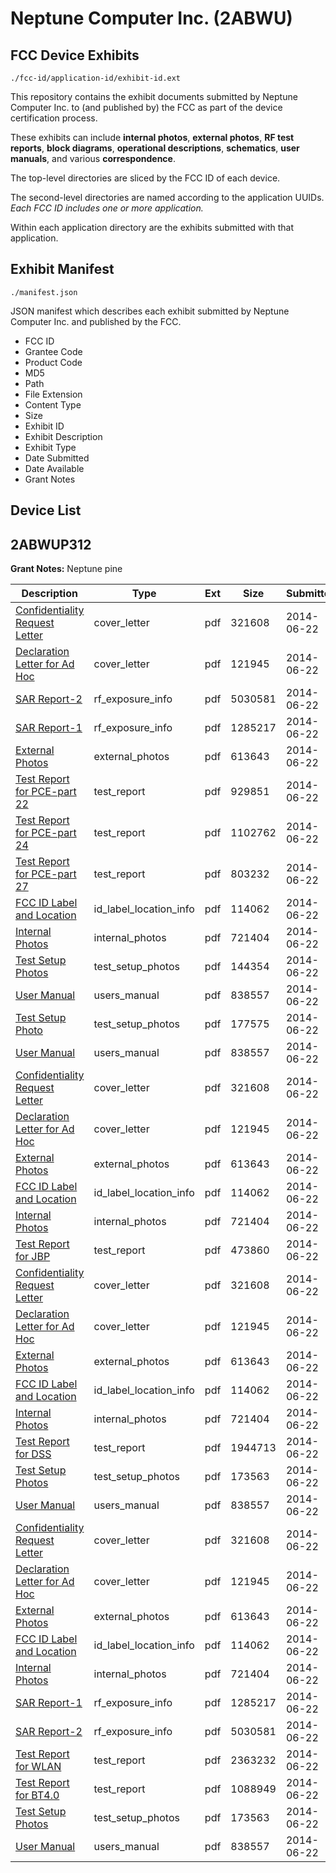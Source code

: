 # Neptune Computer Inc. (2ABWU)
## FCC Device Exhibits

```
./fcc-id/application-id/exhibit-id.ext
```

This repository contains the exhibit documents submitted by Neptune Computer Inc. to (and published by) the FCC as part of the device certification process.

These exhibits can include **internal photos**, **external photos**, **RF test reports**, **block diagrams**, **operational descriptions**, **schematics**, **user manuals**, and various **correspondence**.

The top-level directories are sliced by the FCC ID of each device.

The second-level directories are named according to the application UUIDs. *Each FCC ID includes one or more application.*

Within each application directory are the exhibits submitted with that application. 

## Exhibit Manifest

```
./manifest.json
```

JSON manifest which describes each exhibit submitted by Neptune Computer Inc. and published by the FCC.

- FCC ID
- Grantee Code
- Product Code
- MD5
- Path
- File Extension
- Content Type
- Size
- Exhibit ID
- Exhibit Description
- Exhibit Type
- Date Submitted
- Date Available
- Grant Notes

## Device List
## 2ABWUP312
**Grant Notes:** Neptune pine

| Description | Type | Ext | Size | Submitted | Available |
| ----------- | ---- | --- | ---- | --------- | --------- |
| [Confidentiality Request Letter](2ABWUP312/f90fb37cd95e2b7cd9433be33a5bc20e/2302542.pdf) | cover_letter | pdf | 321608 | 2014-06-22 | 2014-07-01 |
| [Declaration Letter for Ad Hoc](2ABWUP312/f90fb37cd95e2b7cd9433be33a5bc20e/2302543.pdf) | cover_letter | pdf | 121945 | 2014-06-22 | 2014-07-01 |
| [SAR Report-2](2ABWUP312/f90fb37cd95e2b7cd9433be33a5bc20e/2302555.pdf) | rf_exposure_info | pdf | 5030581 | 2014-06-22 | 2014-07-01 |
| [SAR Report-1](2ABWUP312/f90fb37cd95e2b7cd9433be33a5bc20e/2302554.pdf) | rf_exposure_info | pdf | 1285217 | 2014-06-22 | 2014-07-01 |
| [External Photos](2ABWUP312/f90fb37cd95e2b7cd9433be33a5bc20e/2302544.pdf) | external_photos | pdf | 613643 | 2014-06-22 | 2014-07-01 |
| [Test Report for PCE-part 22](2ABWUP312/f90fb37cd95e2b7cd9433be33a5bc20e/2302547.pdf) | test_report | pdf | 929851 | 2014-06-22 | 2014-07-01 |
| [Test Report for PCE-part 24](2ABWUP312/f90fb37cd95e2b7cd9433be33a5bc20e/2302548.pdf) | test_report | pdf | 1102762 | 2014-06-22 | 2014-07-01 |
| [Test Report for PCE-part 27](2ABWUP312/f90fb37cd95e2b7cd9433be33a5bc20e/2302553.pdf) | test_report | pdf | 803232 | 2014-06-22 | 2014-07-01 |
| [FCC ID Label and Location](2ABWUP312/f90fb37cd95e2b7cd9433be33a5bc20e/2302546.pdf) | id_label_location_info | pdf | 114062 | 2014-06-22 | 2014-07-01 |
| [Internal Photos](2ABWUP312/f90fb37cd95e2b7cd9433be33a5bc20e/2302545.pdf) | internal_photos | pdf | 721404 | 2014-06-22 | 2014-07-01 |
| [Test Setup Photos](2ABWUP312/f90fb37cd95e2b7cd9433be33a5bc20e/2302557.pdf) | test_setup_photos | pdf | 144354 | 2014-06-22 | 2014-07-01 |
| [User Manual](2ABWUP312/f90fb37cd95e2b7cd9433be33a5bc20e/2302556.pdf) | users_manual | pdf | 838557 | 2014-06-22 | 2014-07-01 |
| [Test Setup Photo](2ABWUP312/1f3ee127b852e9558214eaedfada20a7/2302661.pdf) | test_setup_photos | pdf | 177575 | 2014-06-22 | 2014-07-01 |
| [User Manual](2ABWUP312/1f3ee127b852e9558214eaedfada20a7/2302556.pdf) | users_manual | pdf | 838557 | 2014-06-22 | 2014-07-01 |
| [Confidentiality Request Letter](2ABWUP312/1f3ee127b852e9558214eaedfada20a7/2302542.pdf) | cover_letter | pdf | 321608 | 2014-06-22 | 2014-07-01 |
| [Declaration Letter for Ad Hoc](2ABWUP312/1f3ee127b852e9558214eaedfada20a7/2302543.pdf) | cover_letter | pdf | 121945 | 2014-06-22 | 2014-07-01 |
| [External Photos](2ABWUP312/1f3ee127b852e9558214eaedfada20a7/2302544.pdf) | external_photos | pdf | 613643 | 2014-06-22 | 2014-07-01 |
| [FCC ID Label and Location](2ABWUP312/1f3ee127b852e9558214eaedfada20a7/2302546.pdf) | id_label_location_info | pdf | 114062 | 2014-06-22 | 2014-07-01 |
| [Internal Photos](2ABWUP312/1f3ee127b852e9558214eaedfada20a7/2302545.pdf) | internal_photos | pdf | 721404 | 2014-06-22 | 2014-07-01 |
| [Test Report for JBP](2ABWUP312/1f3ee127b852e9558214eaedfada20a7/2302662.pdf) | test_report | pdf | 473860 | 2014-06-22 | 2014-07-01 |
| [Confidentiality Request Letter](2ABWUP312/f3d956428d4e7ef587f686df3a4794ca/2302542.pdf) | cover_letter | pdf | 321608 | 2014-06-22 | 2014-07-01 |
| [Declaration Letter for Ad Hoc](2ABWUP312/f3d956428d4e7ef587f686df3a4794ca/2302543.pdf) | cover_letter | pdf | 121945 | 2014-06-22 | 2014-07-01 |
| [External Photos](2ABWUP312/f3d956428d4e7ef587f686df3a4794ca/2302544.pdf) | external_photos | pdf | 613643 | 2014-06-22 | 2014-07-01 |
| [FCC ID Label and Location](2ABWUP312/f3d956428d4e7ef587f686df3a4794ca/2302546.pdf) | id_label_location_info | pdf | 114062 | 2014-06-22 | 2014-07-01 |
| [Internal Photos](2ABWUP312/f3d956428d4e7ef587f686df3a4794ca/2302545.pdf) | internal_photos | pdf | 721404 | 2014-06-22 | 2014-07-01 |
| [Test Report for DSS](2ABWUP312/f3d956428d4e7ef587f686df3a4794ca/2302643.pdf) | test_report | pdf | 1944713 | 2014-06-22 | 2014-07-01 |
| [Test Setup Photos](2ABWUP312/f3d956428d4e7ef587f686df3a4794ca/2302617.pdf) | test_setup_photos | pdf | 173563 | 2014-06-22 | 2014-07-01 |
| [User Manual](2ABWUP312/f3d956428d4e7ef587f686df3a4794ca/2302556.pdf) | users_manual | pdf | 838557 | 2014-06-22 | 2014-07-01 |
| [Confidentiality Request Letter](2ABWUP312/27e5ee20c6d4f12f15b9edb583d792cd/2302542.pdf) | cover_letter | pdf | 321608 | 2014-06-22 | 2014-07-01 |
| [Declaration Letter for Ad Hoc](2ABWUP312/27e5ee20c6d4f12f15b9edb583d792cd/2302543.pdf) | cover_letter | pdf | 121945 | 2014-06-22 | 2014-07-01 |
| [External Photos](2ABWUP312/27e5ee20c6d4f12f15b9edb583d792cd/2302544.pdf) | external_photos | pdf | 613643 | 2014-06-22 | 2014-07-01 |
| [FCC ID Label and Location](2ABWUP312/27e5ee20c6d4f12f15b9edb583d792cd/2302546.pdf) | id_label_location_info | pdf | 114062 | 2014-06-22 | 2014-07-01 |
| [Internal Photos](2ABWUP312/27e5ee20c6d4f12f15b9edb583d792cd/2302545.pdf) | internal_photos | pdf | 721404 | 2014-06-22 | 2014-07-01 |
| [SAR Report-1](2ABWUP312/27e5ee20c6d4f12f15b9edb583d792cd/2302554.pdf) | rf_exposure_info | pdf | 1285217 | 2014-06-22 | 2014-07-01 |
| [SAR Report-2](2ABWUP312/27e5ee20c6d4f12f15b9edb583d792cd/2302555.pdf) | rf_exposure_info | pdf | 5030581 | 2014-06-22 | 2014-07-01 |
| [Test Report for WLAN](2ABWUP312/27e5ee20c6d4f12f15b9edb583d792cd/2302603.pdf) | test_report | pdf | 2363232 | 2014-06-22 | 2014-07-01 |
| [Test Report for BT4.0](2ABWUP312/27e5ee20c6d4f12f15b9edb583d792cd/2302604.pdf) | test_report | pdf | 1088949 | 2014-06-22 | 2014-07-01 |
| [Test Setup Photos](2ABWUP312/27e5ee20c6d4f12f15b9edb583d792cd/2302617.pdf) | test_setup_photos | pdf | 173563 | 2014-06-22 | 2014-07-01 |
| [User Manual](2ABWUP312/27e5ee20c6d4f12f15b9edb583d792cd/2302556.pdf) | users_manual | pdf | 838557 | 2014-06-22 | 2014-07-01 |
